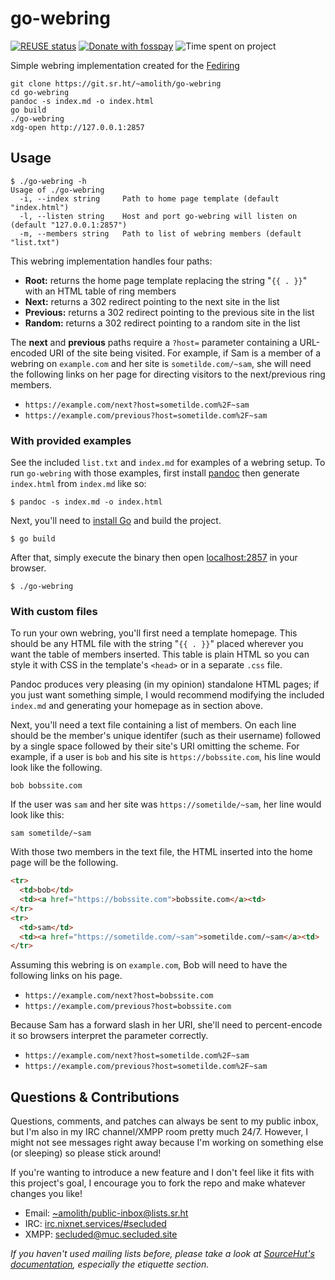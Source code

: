 <!--
SPDX-FileCopyrightText: 2021 Amolith <amolith@secluded.site>

SPDX-License-Identifier: CC0-1.0
-->

# go-webring
[![REUSE status][reuse-shield]][reuse]
[![Donate with fosspay][fosspay-shield]][fosspay]
![Time spent on project][wakapi-shield]

Simple webring implementation created for the [Fediring](https://fediring.net/)

``` shell
git clone https://git.sr.ht/~amolith/go-webring
cd go-webring
pandoc -s index.md -o index.html
go build
./go-webring
xdg-open http://127.0.0.1:2857
```

## Usage

``` text
$ ./go-webring -h
Usage of ./go-webring
  -i, --index string     Path to home page template (default "index.html")
  -l, --listen string    Host and port go-webring will listen on (default "127.0.0.1:2857")
  -m, --members string   Path to list of webring members (default "list.txt")
```

This webring implementation handles four paths:
- **Root:** returns the home page template replacing the string "`{{ . }}`" with
  an HTML table of ring members
- **Next:** returns a 302 redirect pointing to the next site in the list
- **Previous:** returns a 302 redirect pointing to the previous site in the list
- **Random:** returns a 302 redirect pointing to a random site in the list

The **next** and **previous** paths require a `?host=` parameter containing a
URL-encoded URI of the site being visited. For example, if Sam is a member of a
webring on `example.com` and her site is `sometilde.com/~sam`, she will need the
following links on her page for directing visitors to the next/previous ring
members.

- `https://example.com/next?host=sometilde.com%2F~sam`
- `https://example.com/previous?host=sometilde.com%2F~sam`

### With provided examples

See the included `list.txt` and `index.md` for examples of a webring setup. To
run `go-webring` with those examples, first install [pandoc](https://pandoc.org)
then generate `index.html` from `index.md` like so:

``` shell
$ pandoc -s index.md -o index.html
```

Next, you'll need to [install Go](https://go.dev/dl) and build the project.

``` shell
$ go build
```

After that, simply execute the binary then open
[localhost:2857](http://localhost:2857) in your browser.

``` shell
$ ./go-webring
```

### With custom files

To run your own webring, you'll first need a template homepage. This should be
any HTML file with the string "`{{ . }}`" placed wherever you want the table of
members inserted. This table is plain HTML so you can style it with CSS in the
template's `<head>` or in a separate `.css` file.

Pandoc produces very pleasing (in my opinion) standalone HTML pages; if you just
want something simple, I would recommend modifying the included `index.md` and
generating your homepage as in section above.

Next, you'll need a text file containing a list of members. On each line should
be the member's unique identifer (such as their username) followed by a single
space followed by their site's URI omitting the scheme. For example, if a user
is `bob` and his site is `https://bobssite.com`, his line would look like the
following.

``` text
bob bobssite.com
```

If the user was `sam` and her site was `https://sometilde/~sam`, her line would
look like this:

``` text
sam sometilde/~sam
```

With those two members in the text file, the HTML inserted into the home page
will be the following.

``` html
<tr>
  <td>bob</td>
  <td><a href="https://bobssite.com">bobssite.com</a><td>
</tr>
<tr>
  <td>sam</td>
  <td><a href="https://sometilde.com/~sam">sometilde.com/~sam</a><td>
</tr>
```

Assuming this webring is on `example.com`, Bob will need to have the following
links on his page.

- `https://example.com/next?host=bobssite.com`
- `https://example.com/previous?host=bobssite.com`

Because Sam has a forward slash in her URI, she'll need to percent-encode it so
browsers interpret the parameter correctly.

- `https://example.com/next?host=sometilde.com%2F~sam`
- `https://example.com/previous?host=sometilde.com%2F~sam`


## Questions & Contributions
Questions, comments, and patches can always be sent to my public inbox, but I'm
also in my IRC channel/XMPP room pretty much 24/7. However, I might not see
messages right away because I'm working on something else (or sleeping) so
please stick around!

If you're wanting to introduce a new feature and I don't feel like it fits with
this project's goal, I encourage you to fork the repo and make whatever changes
you like!

- Email: [~amolith/public-inbox@lists.sr.ht][email]
- IRC: [irc.nixnet.services/#secluded][irc]
- XMPP: [secluded@muc.secluded.site][xmpp]

*If you haven't used mailing lists before, please take a look at [SourceHut's
documentation](https://man.sr.ht/lists.sr.ht/), especially the etiquette
section.*

[reuse]: https://api.reuse.software/info/git.sr.ht/~amolith/go-webring
[reuse-shield]: https://shields.io/reuse/compliance/git.sr.ht/~amolith/go-webring

[fosspay]: https://secluded.site/donate/
[fosspay-shield]: https://shields.io/badge/donate-fosspay-yellow

[wakapi-shield]: https://img.shields.io/endpoint?url=https://waka.secluded.site/api/compat/shields/v1/amolith/project:go-webring&color=blue&label=time%20spent

[email]: mailto:~amolith/public-inbox@lists.sr.ht
[irc]: irc://irc.nixnet.services/#secluded
[xmpp]: xmpp:secluded@muc.secluded.site?join

